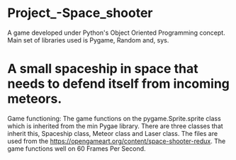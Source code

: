 # Project_-Space_shooter
A game developed under Python's Object Oriented Programming concept. Main set of libraries used is Pygame, Random and, sys. 

# A small spaceship in space that needs to defend itself from incoming meteors.
Game functioning: 
The game functions on the pygame.Sprite.sprite class which is inherited from the min Pygae library. 
There are three classes that inherit this, Spaceship class, Meteor class and Laser class.
The files are used from the https://opengameart.org/content/space-shooter-redux.
The game functions well on 60 Frames Per Second.
